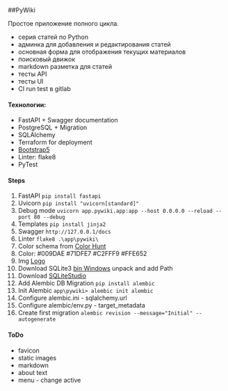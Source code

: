 ##PyWiki 

Простое приложение полного цикла.
- серия статей по Python
- админка для добавления и редактирования статей
- основная форма для отображения текущих материалов
- поисковый движок
- markdown разметка для статей
- тесты API
- тесты UI
- CI run test в gitlab

#### Технологии:
- FastAPI + Swagger documentation
- PostgreSQL + Migration
- SQLAlchemy
- Terraform for deployment
- [Bootstrap5](https://getbootstrap.com/docs/5.0/getting-started/introduction/) 
- Linter: flake8
- PyTest

#### Steps
1. FastAPI ```pip install fastapi```
2. Uvicorn ```pip install "uvicorn[standard]"```
3. Debug mode ```uvicorn app.pywiki.app:app --host 0.0.0.0 --reload --port 80 --debug```
4. Templates ```pip install jinja2```
5. Swagger ```http://127.0.0.1/docs```
6. Linter ```flake8 .\app\pywiki\```
7. Color schema from [Color Hunt](https://colorhunt.co/palette/009dae71dfe7c2fff9ffe652)
8. Color: #009DAE #71DFE7 #C2FFF9 #FFE652
9. Img [Logo](https://www.designevo.com/apps/logo/?name=abstract-human-face-and-vr-glasses)
10. Download SQLite3 [bin Windows](https://www.sqlite.org/) unpack and add Path
11. Download [SQLiteStudio](https://sqlitestudio.pl/)
12. Add Alembic DB Migration ```pip install alembic```
13. Init Alembic ```app\pywiki> alembic init alembic```
14. Configure alembic.ini - sqlalchemy.url
15. Configure alembic/env.py - target_metadata
16. Create first migration ```alembic revision --message="Initial" --autogenerate```


#### ToDo
- favicon
- static images
- markdown
- about text
- menu - change active